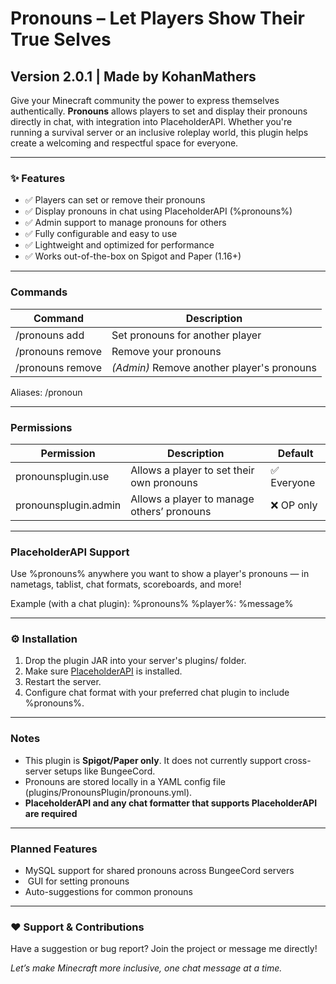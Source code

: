 # Pronouns – Let Players Show Their True Selves

## Version 2.0.1 | Made by KohanMathers

Give your Minecraft community the power to express themselves authentically. **Pronouns** allows players to set and display their pronouns directly in chat, with integration into PlaceholderAPI. Whether you're running a survival server or an inclusive roleplay world, this plugin helps create a welcoming and respectful space for everyone.

---

### ✨ Features
- ✅ Players can set or remove their pronouns
- ✅ Display pronouns in chat using PlaceholderAPI (%pronouns%)
- ✅ Admin support to manage pronouns for others
- ✅ Fully configurable and easy to use
- ✅ Lightweight and optimized for performance
- ✅ Works out-of-the-box on Spigot and Paper (1.16+)

---

###  Commands
| Command | Description |
|--------|-------------|
| /pronouns add <colour> <pronouns> | Set pronouns for another player |
| /pronouns remove | Remove your pronouns |
| /pronouns remove <player> | *(Admin)* Remove another player's pronouns |

Aliases: /pronoun

---

###  Permissions
| Permission | Description | Default |
|------------|-------------|---------|
| pronounsplugin.use | Allows a player to set their own pronouns | ✅ Everyone |
| pronounsplugin.admin | Allows a player to manage others’ pronouns | ❌ OP only |

---

###  PlaceholderAPI Support
Use %pronouns% anywhere you want to show a player's pronouns — in nametags, tablist, chat formats, scoreboards, and more!

Example (with a chat plugin):
%pronouns%  %player%: %message%


---

### ⚙️ Installation
1. Drop the plugin JAR into your server's plugins/ folder.
2. Make sure [PlaceholderAPI](https://www.spigotmc.org/resources/placeholderapi.6245/) is installed.
3. Restart the server.
4. Configure chat format with your preferred chat plugin to include %pronouns%.

---

###  Notes
- This plugin is **Spigot/Paper only**. It does not currently support cross-server setups like BungeeCord.
- Pronouns are stored locally in a YAML config file (plugins/PronounsPlugin/pronouns.yml).
- **PlaceholderAPI and any chat formatter that supports PlaceholderAPI are required**

---

###  Planned Features
-  MySQL support for shared pronouns across BungeeCord servers
- ️ GUI for setting pronouns
-  Auto-suggestions for common pronouns

---

### ❤️ Support & Contributions
Have a suggestion or bug report? Join the project or message me directly!

*Let’s make Minecraft more inclusive, one chat message at a time.*
